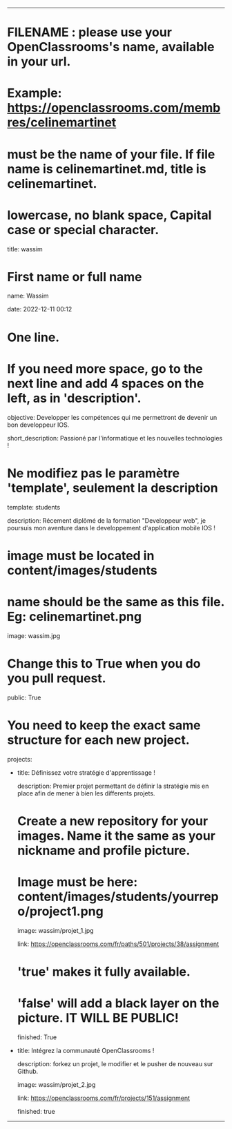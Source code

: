 ---


# FILENAME : please use your OpenClassrooms's name, available in your url.

# Example: https://openclassrooms.com/membres/celinemartinet

# must be the name of your file. If file name is celinemartinet.md, title is celinemartinet.

# lowercase, no blank space, Capital case or special character.

title: wassim


# First name or full name

name: Wassim

date: 2022-12-11 00:12


# One line.

# If you need more space, go to the next line and add 4 spaces on the left, as in 'description'.

objective: Developper les compétences qui me permettront de devenir un bon developpeur IOS.

short_description: Passioné par l'informatique et les nouvelles technologies !


# Ne modifiez pas le paramètre 'template', seulement la description

template: students

description: Récement diplômé de la formation "Developpeur web", je poursuis mon aventure dans le developpement d'application mobile IOS !

    


# image must be located in content/images/students

# name should be the same as this file. Eg: celinemartinet.png

image: wassim.jpg


# Change this to True when you do you pull request.

public: True


# You need to keep the exact same structure for each new project.

projects:

  - title: Définissez votre stratégie d'apprentissage !

    description: Premier projet permettant de définir la stratégie mis en place afin de mener à bien les differents projets.

    # Create a new repository for your images. Name it the same as your nickname and profile picture.

    # Image must be here: content/images/students/yourrepo/project1.png

    image: wassim/projet_1.jpg

    link: https://openclassrooms.com/fr/paths/501/projects/38/assignment

    # 'true' makes it fully available.

    # 'false' will add a black layer on the picture. IT WILL BE PUBLIC!

    finished: True

  - title: Intégrez la communauté OpenClassrooms !

    description: forkez un projet, le modifier et le pusher de nouveau sur Github.

    image: wassim/projet_2.jpg

    link: https://openclassrooms.com/fr/projects/151/assignment

    finished: true

---